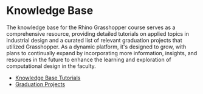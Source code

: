 # Knowledge Base

The knowledge base for the Rhino Grasshopper course serves as a comprehensive resource, providing detailed tutorials on applied topics in industrial design and a curated list of relevant graduation projects that utilized Grasshopper. As a dynamic platform, it's designed to grow, with plans to continually expand by incorporating more information, insights, and resources in the future to enhance the learning and exploration of computational design in the faculty.

- [Knowledge Base Tutorials](Tutorials/!index.md)
- [Graduation Projects](Graduation_Projects/!index.md)





